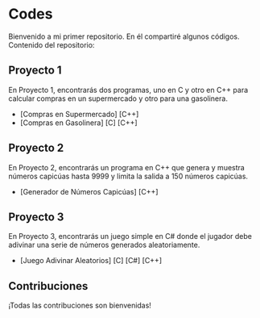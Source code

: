 # Codes

Bienvenido a mi primer repositorio. En él compartiré algunos códigos.
Contenido del repositorio:

## Proyecto 1

En Proyecto 1, encontrarás dos programas, uno en C y otro en C++ para calcular compras en un supermercado y otro para una gasolinera. 

- [Compras en Supermercado] [C++]
- [Compras en Gasolinera] [C] [C++]

## Proyecto 2

En Proyecto 2, encontrarás un programa en C++ que genera y muestra números capicúas hasta 9999 y limita la salida a 150 números capicúas.

- [Generador de Números Capicúas] [C++]

## Proyecto 3

En Proyecto 3, encontrarás un juego simple en C# donde el jugador debe adivinar una serie de números generados aleatoriamente.

- [Juego Adivinar Aleatorios] [C] [C#] [C++]

## Contribuciones
¡Todas las contribuciones son bienvenidas!
